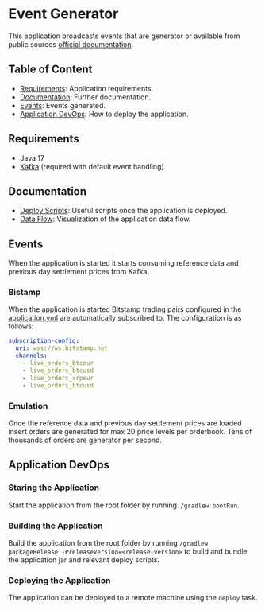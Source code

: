 # Event Generator

This application broadcasts events that are generator or available from public
sources  [official documentation](https://www.bitstamp.net/websocket/v2/).

## Table of Content

* [Requirements](#requirements): Application requirements.
* [Documentation](#documentation): Further documentation.
* [Events](#events): Events generated.
* [Application DevOps](#application-devops): How to deploy the application.

## Requirements

* Java 17
* [Kafka](https://www.apache.org/dyn/closer.cgi?path=/kafka/3.3.1/kafka_2.13-3.3.1.tgz)
  (required with default event handling)

## Documentation

* [Deploy Scripts](docs/deploy-scripts.md): Useful scripts once the application is deployed.
* [Data Flow](docs/data-flow.md): Visualization of the application data flow.

## Events

When the application is started it starts consuming reference data and previous day settlement prices from Kafka.

### Bistamp

When the application is started Bitstamp trading pairs configured in
the [application.yml](bitstamp-consumer-server/src/main/resources/application.yml) are automatically subscribed to. The
configuration is as follows:

```yml
subscription-config:
  uri: wss://ws.bitstamp.net
  channels:
    - live_orders_btceur
    - live_orders_btcusd
    - live_orders_xrpeur
    - live_orders_btcusd
```

### Emulation

Once the reference data and previous day settlement prices are loaded insert orders are generated for max 20 price
levels per orderbook. Tens of thousands of orders are generator per second.

## Application DevOps

### Staring the Application

Start the application from the root folder by running`./gradlew bootRun`.

### Building the Application

Build the application from the root folder by running `/gradlew packageRelease -PreleaseVersion=<release-version>` to
build and bundle the application jar and relevant deploy
scripts.

### Deploying the Application

The application can be deployed to a remote machine using the `deploy` task.
